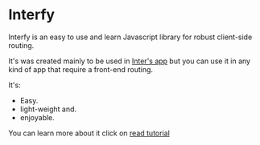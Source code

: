 # Interfy

Interfy is an easy to use and learn Javascript library for robust client-side routing.

It's was created mainly to be used in [Inter's app](https://github.com/DenisPower1/inter) but you can use it in any kind of app that require a front-end routing.


It's:

* Easy.
* light-weight and.
* enjoyable.

You can learn more about it click on [read tutorial](https://github.com/DenisPower1/interfy/blob/main/tutorial/pt/index.md)
